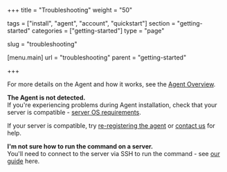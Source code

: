 +++
title = "Troubleshooting"
weight = "50"

tags = ["install", "agent", "account", "quickstart"]
section = "getting-started"
categories = ["getting-started"]
type = "page"

slug = "troubleshooting"

[menu.main]
    url = "troubleshooting"
    parent = "getting-started"

+++

For more details on the Agent and how it works, see the [Agent Overview](#overview).

**The Agent is not detected.**  
If you're experiencing problems during Agent installation, check that your server is compatible - [server OS requirements](#os-requirements-compatibility).

If your server is compatible, try [re-registering the agent](../using-barricade/#re-register-agent) or [contact us](https://barricade.io/about#contact-info) for help.

**I'm not sure how to run the command on a server.**  
You'll need to connect to the server via SSH to run the command - see [our guide](#running-commands) here.
